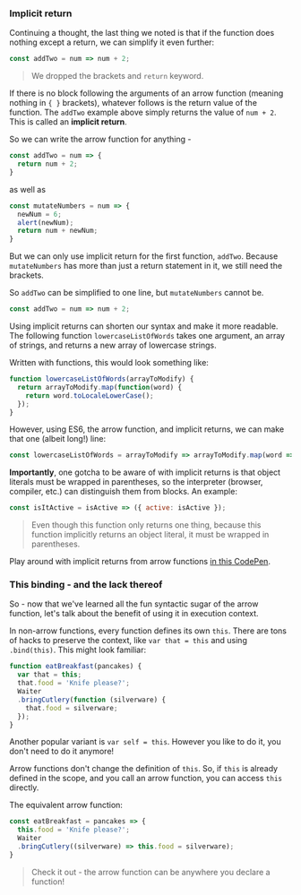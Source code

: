 
### Implicit return

Continuing a thought, the last thing we noted is that if the function does nothing except a return, we can simplify it even further:

```javascript
const addTwo = num => num + 2;
```
> We dropped the brackets and `return` keyword.

If there is no block following the arguments of an arrow function (meaning nothing in `{ }` brackets), whatever follows is the return value of the function. The `addTwo` example above simply returns the value of `num + 2`. This is called an **implicit return**.

So we can write the arrow function for anything -
```javascript
const addTwo = num => {
  return num + 2;
}
```

as well as

```javascript
const mutateNumbers = num => {
  newNum = 6;
  alert(newNum);
  return num + newNum;
}
```

But we can only use implicit return for the first function, `addTwo`. Because `mutateNumbers` has more than just a return statement in it, we still need the brackets.

So `addTwo` can be simplified to one line, but `mutateNumbers` cannot be.

```javascript
const addTwo = num => num + 2;
```


Using implicit returns can shorten our syntax and make it more readable. The following function `lowercaseListOfWords` takes one argument, an array of strings, and returns a new array of lowercase strings.

Written with functions, this would look something like:

```javascript
function lowercaseListOfWords(arrayToModify) {
  return arrayToModify.map(function(word) {
    return word.toLocaleLowerCase();
  });
}
```

However, using ES6, the arrow function, and implicit returns, we can make that one (albeit long!) line:

```javascript
const lowercaseListOfWords = arrayToModify => arrayToModify.map(word => word.toLocaleLowerCase());
```

**Importantly**, one gotcha to be aware of with implicit returns is that object literals must be wrapped in parentheses, so the interpreter (browser, compiler, etc.) can distinguish them from blocks. An example:

```javascript
const isItActive = isActive => ({ active: isActive });
```

> Even though this function only returns one thing, because this function implicitly returns an object literal, it must be wrapped in parentheses.

Play around with implicit returns from arrow functions [in this CodePen](https://codepen.io/andrewdushane/pen/XMVENB).

### This binding - and the lack thereof

So - now that we've learned all the fun syntactic sugar of the arrow function, let's talk about the benefit of using it in execution context.

In non-arrow functions, every function defines its own `this`. There are tons of hacks to preserve the context, like `var that = this` and using `.bind(this)`. This might look familiar:

```javascript
function eatBreakfast(pancakes) {
  var that = this;
  that.food = 'Knife please?';
  Waiter
  .bringCutlery(function (silverware) {
    that.food = silverware;
  });
}
```

Another popular variant is `var self = this`. However you like to do it, you don't need to do it anymore!

Arrow functions don't change the definition of `this`. So, if `this` is already defined in the scope, and you call an arrow function, you can access `this` directly.

The equivalent arrow function:

```javascript
const eatBreakfast = pancakes => {
  this.food = 'Knife please?';
  Waiter
  .bringCutlery((silverware) => this.food = silverware);
}
```
> Check it out - the arrow function can be anywhere you declare a function!

